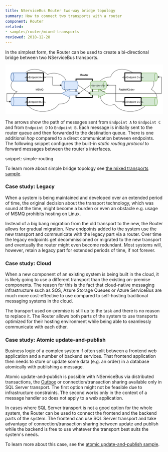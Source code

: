 ```yaml
---
title: NServiceBus Router two-way bridge topology
summary: How to connect two transports with a router
component: Router
related:
- samples/router/mixed-transports
reviewed: 2018-12-28
---
```


In the simplest form, the Router can be used to create a bi-directional bridge between two NServiceBus transports.

![Bridge](bridge.svg)

The arrows show the path of messages sent from `Endpoint A` to `Endpoint C` and from `Endpoint D` to `Endpoint B`. Each message is initially sent to the router queue and then forwarded to the destination queue. There is one additional *hop* compared to a direct communication between endpoints. The following snippet configures the built-in *static routing protocol* to forward messages between the router's interfaces.

snippet: simple-routing

To learn more about simple bridge topology see [the mixed transports sample](/samples/router/mixed-transports). 

### Case study: Legacy

When a system is being maintained and developed over an extended period of time, the original decision about the transport technology, which was sound at the time, might become a burden or even an obstacle e.g. usage of MSMQ prohibits hosting on Linux.

Instead of a big bang migration from the old transport to the new, the Router allows for gradual migration. New endpoints added to the system use the new transport and communicate with the legacy part via a router. Over time the legacy endpoints get decommissioned or migrated to the new transport and eventually the router might even become redundant. Most systems will, however, retain a legacy part for extended periods of time, if not forever.

### Case study: Cloud

When a new component of an existing system is being built in the cloud, it is likely going to use a different transport than the existing on-premise components. The reason for this is the fact that cloud-native messaging infrastructure such as SQS, Azure Storage Queues or Azure ServiceBus are much more cost-effective to use compared to self-hosting traditional messaging systems in the cloud.

The transport used on-premise is still up to the task and there is no reason to replace it. The Router allows both parts of the system to use transports optimized for their hosting environment while being able to seamlessly communicate with each other.

### Case study: Atomic update-and-publish

Business logic of a complex system if often split between a frontend web application and a number of backend services. That frontend application then needs to store or update some data (e.g. an order) in a database atomically with publishing a message.

Atomic update-and-publish is possible with NServiceBus via distributed transactions, the [Outbox](/nservicebus/outbox) or connection/transaction sharing available only in SQL Server transport. The first option might not be feasible due to infrastructure constraints. The second works only in the context of a message handler so does not apply to a web application.

In cases where SQL Server transport is not a good option for the whole system, the Router can be used to connect the frontend and the backend parts of the system. The frontend can use SQL Server transport and take advantage of connection/transaction sharing between update and publish while the backend is free to use whatever the transport best suits the system's needs. 

To learn more about this case, see the [atomic update-and-publish sample](/samples/router/update-and-publish).